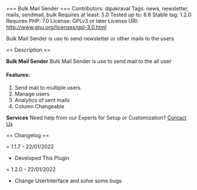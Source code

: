 === Bulk Mail Sender ===
Contributors: dipakraval
Tags: news, newsletter, mails, sendmail, bulk
Requires at least: 5.0
Tested up to: 6.6
Stable tag: 1.2.0
Requires PHP: 7.0
License: GPLv3 or later
License URI: http://www.gnu.org/licenses/gpl-3.0.html

Bulk Mail Sender is use to send newsletter or other mails to the users

== Description ==

**Bulk Mail Sender** 
Bulk Mail Sender is use to send mail to the all user

#### Features:
1. Send mail to multiple users.
2. Manage users
3. Analytics of sent mails
3. Column Changeable

**Services**
Need help from our Experts for Setup or Customization? 
[Contact Us](https://insixus.com)


== Changelog ==

= 1.1.7 - 22/01/2022
* Developed This Plugin

= 1.2.0 - 22/01/2022
* Change UserInterface and solve some bugs
